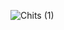 ![Chits (1)](https://github.com/vedant1508/sl2/assets/96689068/12189fa8-fbd7-4777-ad28-a15ac4618a57)
